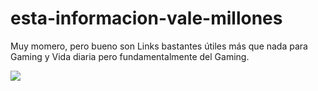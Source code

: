 # esta-informacion-vale-millones
Muy momero, pero bueno son Links bastantes útiles más que nada para Gaming y Vida diaria pero fundamentalmente del Gaming.


<img align="center" height="auto" src="https://media2.giphy.com/mediav1.Y2lkPTc5MGI3NjExeDFyazhsbmwzNGVvZXFqcWllaWUzOGd0dG15eGxrNGY0eWpndDQ0MiZlcD12MV9pbnRlcm5hbF9naWZfYnlfaWQmY3Q9Zw/MNtCmpUhZKcE0JwGUQ/giphy.gif">


